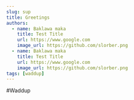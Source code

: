 ```yaml
---
slug: sup
title: Greetings
authors:
  - name: Baklawa maka
    title: Test Title
    url: https://www.google.com
    image_url: https://github.com/slorber.png
  - name: Baklawa maka
    title: Test Title
    url: https://www.google.com
    image_url: https://github.com/slorber.png
tags: [waddup]
---
```


#Waddup

